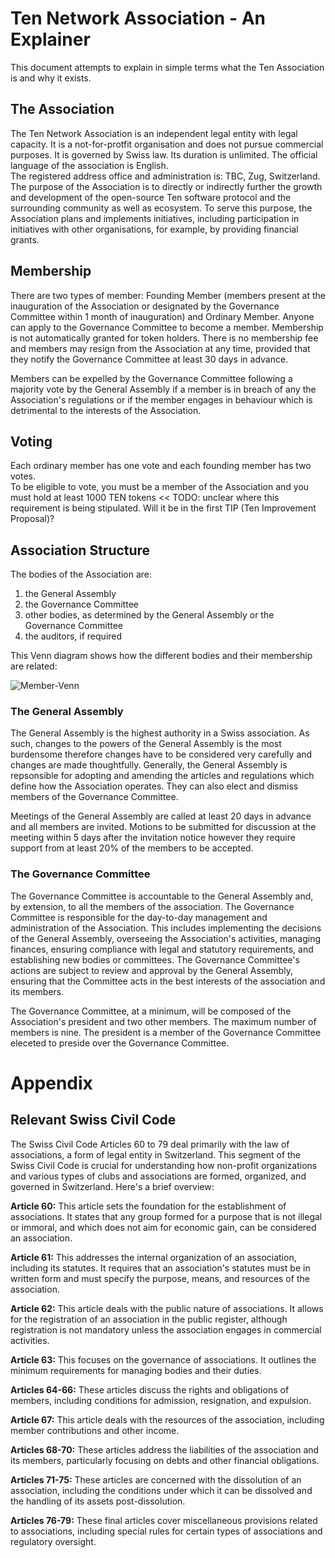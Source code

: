 # Ten Network Association - An Explainer
This document attempts to explain in simple terms what the Ten Association is and why it exists.

## The Association
The Ten Network Association is an independent legal entity with legal capacity. It is a not-for-protfit organisation and does not pursue commercial purposes. It is governed by Swiss law. Its duration is unlimited. The official language of the association is English.  
The registered address office and administration is: TBC, Zug, Switzerland.  
The purpose of the Association is to directly or indirectly further the growth and development of the open-source Ten software protocol and the surrounding community as well as ecosystem. To serve this purpose, the Association plans and implements initiatives, including participation in initiatives with other organisations, for example, by providing financial grants.

## Membership
There are two types of member: Founding Member (members present at the inauguration of the Association or designated by the Governance Committee within 1 month of inauguration) and Ordinary Member. Anyone can apply to the Governance Committee to become a member. Membership is not automatically granted for token holders. There is no membership fee and members may resign from the Association at any time, provided that they notify the Governance Committee at least 30 days in advance.

Members can be expelled by the Governance Committee following a majority vote by the General Assembly if a member is in breach of any the Association's regulations or if the member engages in behaviour which is detrimental to the interests of the Association.  

## Voting
Each ordinary member has one vote and each founding member has two votes.  
To be eligible to vote, you must be a member of the Association and you must hold at least 1000 TEN tokens << TODO: unclear where this requirement is being stipulated. Will it be in the first TIP (Ten Improvement Proposal)?

## Association Structure
The bodies of the Association are:
  1. the General Assembly
  2. the Governance Committee
  3. other bodies, as determined by the General Assembly or the Governance Committee
  4. the auditors, if required

This Venn diagram shows how the different bodies and their membership are related:

![Member-Venn](https://github.com/ten-protocol/foundation/assets/24224467/11e92cab-e5b3-4d47-82ad-103737cf581c)

### The General Assembly
The General Assembly is the highest authority in a Swiss association. As such, changes to the powers of the General Assembly is the most burdensome therefore changes have to be considered very carefully and changes are made thoughtfully. Generally, the General Assembly is repsonsible for adopting and amending the articles and regulations which define how the Association operates. They can also elect and dismiss members of the Governance Committee.  

Meetings of the General Assembly are called at least 20 days in advance and all members are invited. Motions to be submitted for discussion at the meeting within 5 days after the invitation notice however they require support from at least 20% of the members to be accepted.

### The Governance Committee
The Governance Committee is accountable to the General Assembly and, by extension, to all the members of the association. The Governance Committee is responsible for the day-to-day management and administration of the Association. This includes implementing the decisions of the General Assembly, overseeing the Association's activities, managing finances, ensuring compliance with legal and statutory requirements, and establishing new bodies or committees. The Governance Committee's actions are subject to review and approval by the General Assembly, ensuring that the Committee acts in the best interests of the association and its members.

The Governance Committee, at a minimum, will be composed of the Association's president and two other members. The maximum number of members is nine. The president is a member of the Governance Committee eleceted to preside over the Governance Committee.

# Appendix
## Relevant Swiss Civil Code
The Swiss Civil Code Articles 60 to 79 deal primarily with the law of associations, a form of legal entity in Switzerland. This segment of the Swiss Civil Code is crucial for understanding how non-profit organizations and various types of clubs and associations are formed, organized, and governed in Switzerland. Here's a brief overview:  

**Article 60:** This article sets the foundation for the establishment of associations. It states that any group formed for a purpose that is not illegal or immoral, and which does not aim for economic gain, can be considered an association.

**Article 61:** This addresses the internal organization of an association, including its statutes. It requires that an association's statutes must be in written form and must specify the purpose, means, and resources of the association.

**Article 62:** This article deals with the public nature of associations. It allows for the registration of an association in the public register, although registration is not mandatory unless the association engages in commercial activities.

**Article 63:** This focuses on the governance of associations. It outlines the minimum requirements for managing bodies and their duties.

**Articles 64-66:** These articles discuss the rights and obligations of members, including conditions for admission, resignation, and expulsion.

**Article 67:** This article deals with the resources of the association, including member contributions and other income.

**Articles 68-70:** These articles address the liabilities of the association and its members, particularly focusing on debts and other financial obligations.

**Articles 71-75:** These articles are concerned with the dissolution of an association, including the conditions under which it can be dissolved and the handling of its assets post-dissolution.

**Articles 76-79:** These final articles cover miscellaneous provisions related to associations, including special rules for certain types of associations and regulatory oversight.


